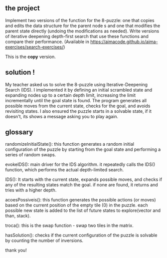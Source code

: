 ## the project
Implement two versions of the function for the 8-puzzle: one that copies and edits the data structure for the parent node s and one that modifies the parent state directly (undoing the modifications as needed). Write versions of iterative deepening depth-first search that use these functions and compare their performance.
(Available in https://aimacode.github.io/aima-exercises/search-exercises/)

This is the **copy** version.

## solution !
My teacher asked us to solve the 8-puzzle using Iterative-Deepening Search (IDS). I implemented it by defining an initial scrambled state and expanding nodes up to a certain depth limit, increasing the limit incrementally until the goal state is found. The program generates all possible moves from the current state, checks for the goal, and avoids revisiting states. I also ensured the puzzle starts in a solvable state, if it doesn't, its shows a message asking you to play again.

## glossary
randomizeInitialState(): this function generates a random initial configuration of the puzzle by starting from the goal state and performing a series of random swaps.

evokeIDS(): main driver for the IDS algorithm. it repeatedly calls the IDS() function, which performs the actual depth-limited search.

IDS(): It starts with the current state, expands possible moves, and checks if any of the resulting states match the goal. if none are found, it returns and tries with a higher depth.

acoesPossiveis(): this function generates the possible actions (or moves) based on the current position of the empty tile (0) in the puzzle. each possible new state is added to the list of future states to explore(vector and than, stack).

troca(): this is the swap function - swap two tiles in the matrix.

hasSolution(): checks if the current configuration of the puzzle is solvable by counting the number of inversions.

thank you! 
